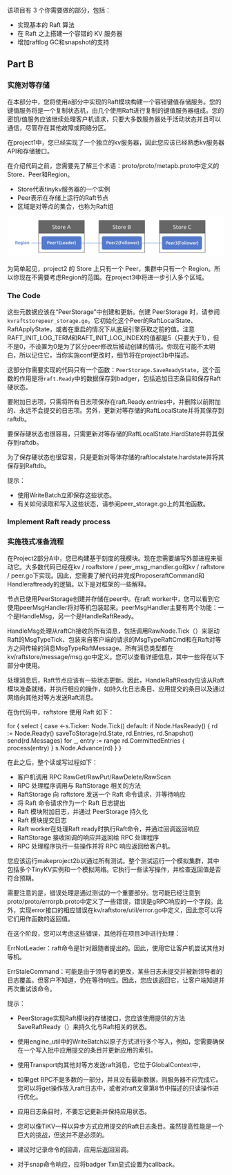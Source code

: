 该项目有 3 个你需要做的部分，包括：

- 实现基本的 Raft 算法
- 在 Raft 之上搭建一个容错的 KV 服务器
- 增加raftlog GC和snapshot的支持



## Part B

### 实施对等存储

在本部分中，您将使用a部分中实现的Raft模块构建一个容错键值存储服务。您的键值服务将是一个复制状态机，由几个使用Raft进行复制的键值服务器组成。您的密钥/值服务应该继续处理客户机请求，只要大多数服务器处于活动状态并且可以通信，尽管存在其他故障或网络分区。

在project1中，您已经实现了一个独立的kv服务器，因此您应该已经熟悉kv服务器API和存储接口。

在介绍代码之前，您需要先了解三个术语：proto/proto/metapb.proto中定义的Store、Peer和Region。

- Store代表tinykv服务器的一个实例
- Peer表示在存储上运行的Raft节点
- 区域是对等点的集合，也称为Raft组

![img.png](img.png)

为简单起见，project2 的 Store 上只有一个 Peer，集群中只有一个 Region。所以你现在不需要考虑Region的范围。在project3中将进一步引入多个区域。

### The Code



这些元数据应该在“PeerStorage”中创建和更新。创建 PeerStorage 时，请参阅 `kvraftstorepeer_storage.go`。它初始化这个Peer的RaftLocalState、RaftApplyState，或者在重启的情况下从底层引擎获取之前的值。注意RAFT_INIT_LOG_TERM和RAFT_INIT_LOG_INDEX的值都是5（只要大于1），但不是0，不设置为0是为了区分peer修改后被动创建的情况。你现在可能不太明白，所以记住它，当你实施conf更改时，细节将在project3b中描述。

这部分你需要实现的代码只有一个函数：`PeerStorage.SaveReadyState`，这个函数的作用是将`raft.Ready`中的数据保存到badger，包括追加日志条目和保存Raft硬状态。

要附加日志项，只需将所有日志项保存在raft.Ready.entries中，并删除以前附加的、永远不会提交的日志项。另外，更新对等存储的RaftLocalState并将其保存到raftdb。

要保存硬状态也很容易，只需更新对等存储的RaftLocalState.HardState并将其保存到raftdb。

为了保存硬状态也很容易，只是更新对等体存储的raftlocalstate.hardstate并将其保存到Raftdb。

提示：
- 使用WriteBatch立即保存这些状态。
- 有关如何读取和写入这些状态，请参阅peer_storage.go上的其他函数。

### Implement Raft ready process
### 实施筏式准备流程

在Project2部分A中，您已构建基于刻度的筏模块。现在您需要编写外部进程来驱动它。大多数代码已经在kv / roaftstore / peer_msg_mandler.go和kv / raftstore / peer.go下实现。因此，您需要了解代码并完成ProposeraftCommand和Handleraftready的逻辑。以下是对框架的一些解释。

节点已使用PeerStorage创建并存储在peer中。在raft worker中，您可以看到它使用peerMsgHandler将对等机包装起来。peerMsgHandler主要有两个功能：一个是HandleMsg，另一个是HandleRaftReady。

HandleMsg处理从raftCh接收的所有消息，包括调用RawNode.Tick（）来驱动Raft的MsgTypeTick、包装来自客户端的请求的MsgTypeRaftCmd和在Raft对等方之间传输的消息MsgTypeRaftMessage。所有消息类型都在kv/raftstore/message/msg.go中定义。您可以查看详细信息，其中一些将在以下部分中使用。

处理消息后，Raft节点应该有一些状态更新。因此，HandleRaftReady应该从Raft模块准备就绪，并执行相应的操作，如持久化日志条目、应用提交的条目以及通过网络向其他对等方发送Raft消息。

在伪代码中，raftstore 使用 Raft 如下：

for {
select {
case <-s.Ticker:
Node.Tick()
default:
if Node.HasReady() {
rd := Node.Ready()
saveToStorage(rd.State, rd.Entries, rd.Snapshot)
send(rd.Messages)
for _, entry := range rd.CommittedEntries {
process(entry)
}
s.Node.Advance(rd)
}
}

在此之后，整个读或写过程如下：

- 客户机调用 RPC RawGet/RawPut/RawDelete/RawScan
- RPC 处理程序调用与 RaftStorage 相关的方法
- RaftStorage 向 raftstore 发送一个 Raft 命令请求，并等待响应
- 将 Raft 命令请求作为一个 Raft 日志提出
- Raft 模块附加日志，并通过 PeerStorage 持久化
- Raft 模块提交日志
- Raft worker在处理Raft ready时执行Raft命令，并通过回调返回响应
- RaftStorage 接收回调的响应并返回给 RPC 处理程序
- RPC 处理程序执行一些操作并将 RPC 响应返回给客户机。

您应该运行makeproject2b以通过所有测试。整个测试运行一个模拟集群，其中包括多个TinyKV实例和一个模拟网络。它执行一些读写操作，并检查返回值是否符合预期。

需要注意的是，错误处理是通过测试的一个重要部分。您可能已经注意到proto/proto/errorpb.proto中定义了一些错误，错误是gRPC响应的一个字段。此外，实现error接口的相应错误在kv/raftstore/util/error.go中定义，因此您可以将它们用作函数的返回值。

在这个阶段，您可以考虑这些错误，其他将在项目3中进行处理：

ErrNotLeader：raft命令是针对跟随者提出的。因此，使用它让客户机尝试其他对等机。

ErrStaleCommand：可能是由于领导者的更改，某些日志未提交并被新领导者的日志覆盖。但客户不知道，仍在等待响应。因此，您应该返回它，让客户端知道并再次重试该命令。

提示：

- PeerStorage实现Raft模块的存储接口，您应该使用提供的方法SaveRaftReady（）来持久化与Raft相关的状态。

- 使用engine_util中的WriteBatch以原子方式进行多个写入，例如，您需要确保在一个写入批中应用提交的条目并更新应用的索引。

- 使用Transport向其他对等方发送raft消息，它位于GlobalContext中，

- 如果get RPC不是多数的一部分，并且没有最新数据，则服务器不应完成它。您可以将get操作放入raft日志中，或者对raft文章第8节中描述的只读操作进行优化。

- 应用日志条目时，不要忘记更新并保持应用状态。

- 您可以像TiKV一样以异步方式应用提交的Raft日志条目。虽然提高性能是一个巨大的挑战，但这并不是必须的。

- 建议时记录命令的回调，应用后返回回调。

- 对于snap命令响应，应将badger Txn显式设置为callback。

